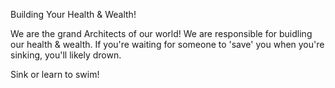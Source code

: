 Building Your Health & Wealth!

We are the grand Architects of our world!
We are responsible for buidling our health & wealth.
If you're waiting for someone to 'save' you when you're sinking,
you'll likely drown. 

Sink or learn to swim!
